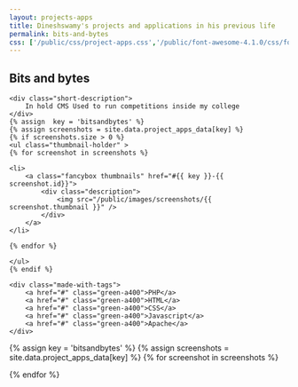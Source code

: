 ```yaml
---
layout: projects-apps
title: Dineshswamy's projects and applications in his previous life
permalink: bits-and-bytes
css: ['/public/css/project-apps.css','/public/font-awesome-4.1.0/css/font-awesome.min.css']
---
```



<!-- BITS and BYTES -->

<div class="project-container"> 
	<h2>Bits and bytes</h2>

	<div class="short-description">
		In hold CMS Used to run competitions inside my college
	</div>
	{% assign  key = 'bitsandbytes' %}
	{% assign screenshots = site.data.project_apps_data[key] %}
	{% if screenshots.size > 0 %}
	<ul class="thumbnail-holder" >
	{% for screenshot in screenshots %}
		
	<li>
		<a class="fancybox thumbnails" href="#{{ key }}-{{ screenshot.id}}">
			<div class="description">	
				<img src="/public/images/screenshots/{{ screenshot.thumbnail }}" /> 
			</div>
		</a>		
	</li>

	{% endfor %}

	</ul> 
	{% endif %}

	<div class="made-with-tags">
		<a href="#" class="green-a400">PHP</a>
		<a href="#" class="green-a400">HTML</a>
		<a href="#" class="green-a400">CSS</a>
		<a href="#" class="green-a400">Javascript</a>
		<a href="#" class="green-a400">Apache</a>
	</div>
</div>


{% assign key = 'bitsandbytes' %}
{% assign screenshots = site.data.project_apps_data[key] %}
{% for screenshot in screenshots %}

<div id="{{ key }}-{{ screenshot.id}}" style="display: none;" class="description-holder">
		<div class="screenshot-description" >
			<ul>
			{% for desc in screenshot.description %}
			<li>
				{{ desc }}
			</li>
			{% endfor %}
			</ul>
		</div>
		<img class="lazy" data-src="/public/images/screenshots/{{ screenshot.original }}" /> 
</div>

{% endfor %}